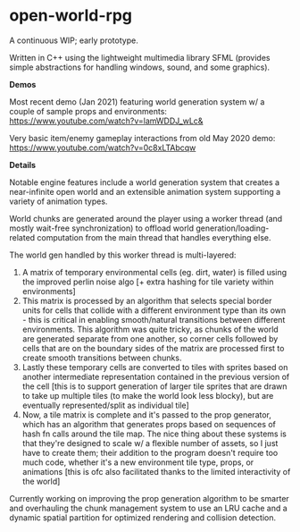 # open-world-rpg

A continuous WIP; early prototype.

Written in C++ using the lightweight multimedia library SFML (provides simple abstractions for handling windows, sound, and some graphics).

**Demos**

Most recent demo (Jan 2021) featuring world generation system w/ a couple of sample props and environments: https://www.youtube.com/watch?v=lamWDDJ_wLc&

Very basic item/enemy gameplay interactions from old May 2020 demo: https://www.youtube.com/watch?v=0c8xLTAbcqw

**Details**

Notable engine features include a world generation system that creates a near-infinite open world and an extensible animation system supporting a variety of animation types. 

World chunks are generated around the player using a worker thread (and mostly wait-free synchronization) to offload world generation/loading-related computation from the main thread that handles everything else. 

The world gen handled by this worker thread is multi-layered: 
1. A matrix of temporary environmental cells (eg. dirt, water) is filled using the improved perlin noise algo [+ extra hashing for tile variety within environments]
2. This matrix is processed by an algorithm that selects special border units for cells that collide with a different environment type than its own - this is critical in enabling smooth/natural transitions between different environments. This algorithm was quite tricky, as chunks of the world are generated separate from one another, so corner cells followed by cells that are on the boundary sides of the matrix are processed first to create smooth transitions between chunks.
3. Lastly these temporary cells are converted to tiles with sprites based on another intermediate representation contained in the previous version of the cell [this is to support  generation of larger tile sprites that are drawn to take up multiple tiles (to make the world look less blocky), but are eventually represented/split as individual tile]
4. Now, a tile matrix is complete and it's passed to the prop generator, which has an algorithm that generates props based on sequences of hash fn calls around the tile map.
The nice thing about these systems is that they're designed to scale w/ a flexible number of assets, so I just have to create them; their addition to the program doesn't require too much code, whether it's a new environment tile type, props, or animations [this is ofc also facilitated thanks to the limited interactivity of the world]

Currently working on improving the prop generation algorithm to be smarter and overhauling the chunk management system to use an LRU cache and a dynamic spatial partition for optimized rendering and collision detection.
